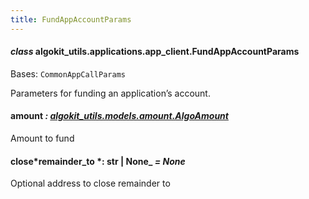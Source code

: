 ```yaml
---
title: FundAppAccountParams
---
```


#### _class_ algokit_utils.applications.app_client.FundAppAccountParams

Bases: `CommonAppCallParams`

Parameters for funding an application’s account.

#### amount _: [algokit_utils.models.amount.AlgoAmount](/reference/algokit-utils-py/api/docs/markdown/autoapi/algokit_utils/models/amount/algoamount/#algokit_utils.models.amount.AlgoAmount)_

Amount to fund

#### close*remainder_to *: str | None\_ _= None_

Optional address to close remainder to
